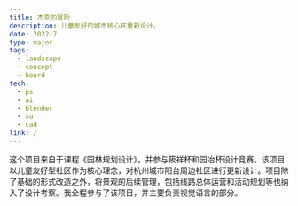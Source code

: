 ```yaml
---
title: 杰克的冒险
description: 儿童友好的城市核心区重新设计。
date: 2022-7
type: major
tags:
  - landscape
  - concept
  - board
tech:
  - ps
  - ai
  - blender
  - su
  - cad
link: /
---
```



这个项目来自于课程《园林规划设计》，并参与筱祥杯和园冶杯设计竞赛。该项目以儿童友好型社区作为核心理念，对杭州城市阳台周边社区进行更新设计。项目除了基础的形式改造之外，将景观的后续管理，包括线路总体运营和活动规划等也纳入了设计考察。我全程参与了该项目，并主要负责视觉语言的部分。

